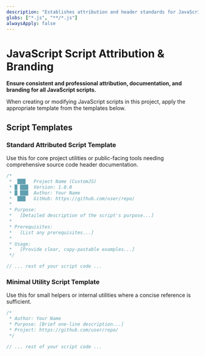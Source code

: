 ```yaml
---
description: "Establishes attribution and header standards for JavaScript files."
globs: ["*.js", "**/*.js"]
alwaysApply: false
---
```

# JavaScript Script Attribution & Branding

**Ensure consistent and professional attribution, documentation, and branding for all JavaScript scripts.**

When creating or modifying JavaScript scripts in this project, apply the appropriate template from the templates below.

## Script Templates

### Standard Attributed Script Template

Use this for core project utilities or public-facing tools needing comprehensive source code header documentation.

```javascript
/*
 *  ███   Project Name (CustomJS)
 * █ ███  Version: 1.0.0
 * █ ███  Author: Your Name
 *  ███   GitHub: https://github.com/user/repo/
 *
 * Purpose:
 *   [Detailed description of the script's purpose...]
 *
 * Prerequisites:
 *   [List any prerequisites...]
 *
 * Usage:
 *   [Provide clear, copy-pastable examples...]
 */

// ... rest of your script code ...
```

### Minimal Utility Script Template

Use this for small helpers or internal utilities where a concise reference is sufficient.

```javascript
/*
 * Author: Your Name
 * Purpose: [Brief one-line description...]
 * Project: https://github.com/user/repo/
 */

// ... rest of your script code ...
```